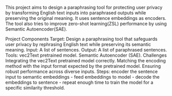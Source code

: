 This project aims to design a paraphrasing tool for protecting user privacy by transforming English text inputs into paraphrased outputs while preserving the original meaning. It uses sentence embeddings as encoders. The tool also tries to improve zero-shot learning(ZSL) performance by using Semantic Autoencoder(SAE).  

Project Components
Target: Design a paraphrasing tool that safeguards user privacy by rephrasing English text while preserving its semantic meaning.
Input: A list of sentences.
Output: A list of paraphrased sentences.
Tools:
vec2Text pretrained model.
Semantic Autoencoder (SAE).
Challenges
Integrating the vec2Text pretrained model correctly.
Matching the encoding method with the input format expected by the pretrained model.
Ensuring robust performance across diverse inputs.
Steps: encoder the sentence input to semantic embeddings - feed embeddings to model - decode the embeddings to sentence - repeat enough time to train the model for a specific similarity threshold. 
